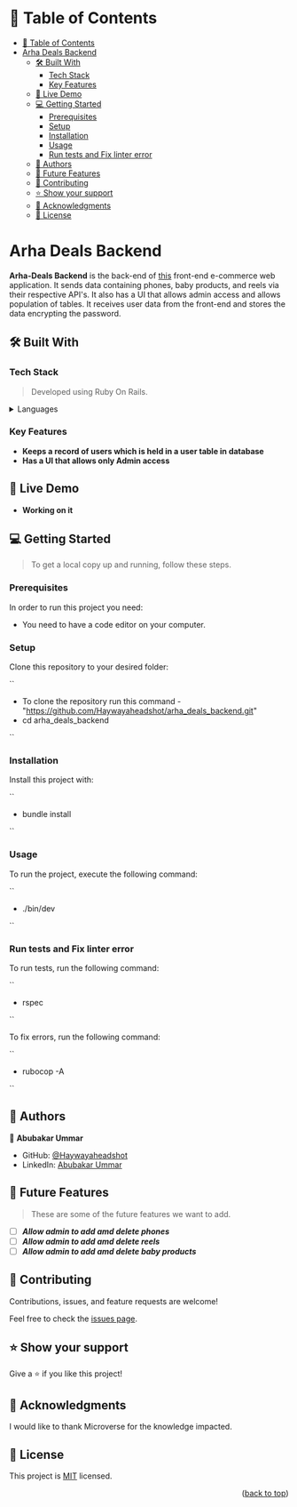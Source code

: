 <a name="readme-top"></a>

# 📗 Table of Contents

- [📗 Table of Contents](#-table-of-contents)
- [Arha Deals Backend ](#arha-deals-backend-)
  - [🛠 Built With ](#-built-with-)
    - [Tech Stack ](#tech-stack-)
    - [Key Features ](#key-features-)
  - [🚀 Live Demo ](#-live-demo-)
  - [💻 Getting Started ](#-getting-started-)
    - [Prerequisites](#prerequisites)
    - [Setup](#setup)
    - [Installation](#installation)
    - [Usage](#usage)
    - [Run tests and Fix linter error](#run-tests-and-fix-linter-error)
  - [👥 Authors ](#-authors-)
  - [🔭 Future Features ](#-future-features-)
  - [🤝 Contributing ](#-contributing-)
  - [⭐️ Show your support ](#️-show-your-support-)
  - [🙏 Acknowledgments ](#-acknowledgments-)
  - [📝 License ](#-license-)

<!-- PROJECT DESCRIPTION -->

# Arha Deals Backend <a name="about-project"></a>

**Arha-Deals Backend** is the back-end of [this](https://github.com/Haywayaheadshot/arha_deals/tree/development) front-end e-commerce web application. It sends data containing phones, baby products, and reels via their respective API's. It also has a UI that allows admin access and allows population of tables. It receives user data from the front-end and stores the data encrypting the password.

## 🛠 Built With <a name="built-with"></a>

### Tech Stack <a name="tech-stack"></a>

> Developed using Ruby On Rails.
<details>
  <summary>Languages</summary>
  <ul>
    <li><a href="https://www.typescriptlang.org/">Ruby</a></li>
    <li><a href="https://tailwindcss.com/">Tailwind CSS</a></li>
  </ul>
</details>

### Key Features <a name="key-features"></a>

- **Keeps a record of users which is held in a user table in database**
- **Has a UI that allows only Admin access**

## 🚀 Live Demo <a name="live-demo"></a>

- **Working on it**

## 💻 Getting Started <a name="getting-started"></a>

> To get a local copy up and running, follow these steps.

### Prerequisites

In order to run this project you need:

- You need to have a code editor on your computer.

### Setup

Clone this repository to your desired folder:

``

- To clone the repository run this command - "<https://github.com/Haywayaheadshot/arha_deals_backend.git>"
- cd arha_deals_backend

``

### Installation

Install this project with:

``

- bundle install

``

### Usage

To run the project, execute the following command:

``

- ./bin/dev
  
``

### Run tests and Fix linter error

To run tests, run the following command:

``

- rspec

``

To fix errors, run the following command:

``

- rubocop -A

``

## 👥 Authors <a name="authors"></a>

👤 **Abubakar Ummar**

- GitHub: [@Haywayaheadshot](https://github.com/Haywayaheadshot)
- LinkedIn: [Abubakar Ummar](https://www.linkedin.com/in/abubakar-ummar/)

<!-- FUTURE FEATURES -->

## 🔭 Future Features <a name="future-features"></a>

> These are some of the future features we want to add.

- [ ] ***Allow admin to add amd delete phones***
- [ ] ***Allow admin to add amd delete reels***
- [ ] ***Allow admin to add amd delete baby products***

## 🤝 Contributing <a name="contributing"></a>

Contributions, issues, and feature requests are welcome!

Feel free to check the [issues page](../../issues/).

## ⭐️ Show your support <a name="support"></a>

Give a ⭐️ if you like this project!

## 🙏 Acknowledgments <a name="acknowledgements"></a>

I would like to thank Microverse for the knowledge impacted.

## 📝 License <a name="license"></a>

This project is [MIT](./LICENSE) licensed.

<p align="right">(<a href="#readme-top">back to top</a>)</p>
